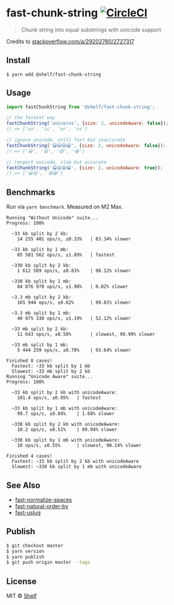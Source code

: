 # fast-chunk-string [![CircleCI](https://img.shields.io/circleci/project/shelfio/fast-chunk-string.svg)](https://circleci.com/gh/shelfio/fast-chunk-string)

> Chunk string into equal substrings with unicode support

Credits to [stackoverflow.com/a/29202760/2727317](https://stackoverflow.com/a/29202760/2727317)

## Install

```
$ yarn add @shelf/fast-chunk-string
```

## Usage

```js
import fastChunkString from '@shelf/fast-chunk-string';

// the fastest way
fastChunkString('unicorns', {size: 2, unicodeAware: false});
// => ['un', 'ic', 'or', 'ns']

// ignore unicode, still fast but inaccurate
fastChunkString('😀😃😄😁', {size: 2, unicodeAware: false});
// => ['😀', '😃', '😄', '😁']

// respect unicode, slow but accurate
fastChunkString('😀😃😄😁', {size: 2, unicodeAware: true});
// => ['😀😃', '😄😁']
```

## Benchmarks

Run via `yarn benchmark`. Measured on M2 Max.

```
Running "Without Unicode" suite...
Progress: 100%

  ~33 kb split by 2 kb:
    14 255 401 ops/s, ±0.33%   | 83.34% slower

  ~33 kb split by 1 mb:
    85 581 562 ops/s, ±1.89%   | fastest

  ~330 kb split by 2 kb:
    1 612 589 ops/s, ±0.83%    | 98.12% slower

  ~330 kb split by 1 mb:
    84 876 970 ops/s, ±1.98%   | 0.82% slower

  ~3.3 mb split by 2 kb:
    165 944 ops/s, ±0.62%      | 99.81% slower

  ~3.3 mb split by 1 mb:
    40 975 330 ops/s, ±1.19%   | 52.12% slower

  ~33 mb split by 2 kb:
    11 643 ops/s, ±0.50%       | slowest, 99.99% slower

  ~33 mb split by 1 mb:
    5 444 259 ops/s, ±0.78%    | 93.64% slower

Finished 8 cases!
  Fastest: ~33 kb split by 1 mb
  Slowest: ~33 mb split by 2 kb
Running "Unicode Aware" suite...
Progress: 100%

  ~33 kb split by 2 kb with unicodeAware:
    101.4 ops/s, ±0.95%   | fastest

  ~33 kb split by 1 mb with unicodeAware:
    99.7 ops/s, ±0.84%    | 1.68% slower

  ~330 kb split by 2 kb with unicodeAware:
    10.2 ops/s, ±0.51%    | 89.94% slower

  ~330 kb split by 1 mb with unicodeAware:
    10 ops/s, ±0.55%      | slowest, 90.14% slower

Finished 4 cases!
  Fastest: ~33 kb split by 2 kb with unicodeAware
  Slowest: ~330 kb split by 1 mb with unicodeAware
```

## See Also

- [fast-normalize-spaces](https://github.com/shelfio/fast-normalize-spaces)
- [fast-natural-order-by](https://github.com/shelfio/fast-natural-order-by)
- [fast-uslug](https://github.com/shelfio/fast-uslug)

## Publish

```sh
$ git checkout master
$ yarn version
$ yarn publish
$ git push origin master --tags
```

## License

MIT © [Shelf](https://shelf.io)
